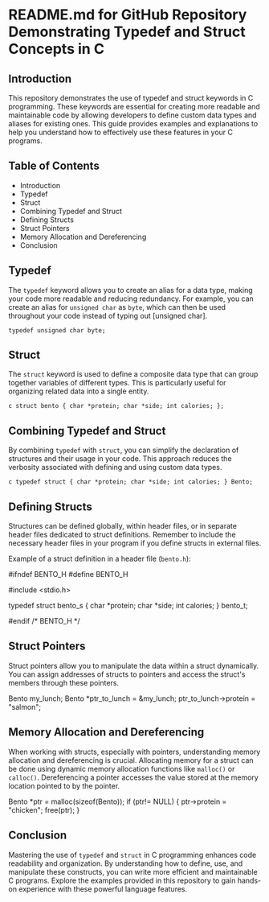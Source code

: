 # README.md for GitHub Repository Demonstrating Typedef and Struct Concepts in C

## Introduction
This repository demonstrates the use of typedef and struct keywords in C programming. These keywords are essential for creating more readable and maintainable code by allowing developers to define custom data types and aliases for existing ones. This guide provides examples and explanations to help you understand how to effectively use these features in your C programs.

## Table of Contents
- Introduction
- Typedef
- Struct
- Combining Typedef and Struct
- Defining Structs
- Struct Pointers
- Memory Allocation and Dereferencing
- Conclusion

## Typedef
The `typedef` keyword allows you to create an alias for a data type, making your code more readable and reducing redundancy. For example, you can create an alias for `unsigned char` as `byte`, which can then be used throughout your code instead of typing out [unsigned char].

`typedef unsigned char byte;`

## Struct
The `struct` keyword is used to define a composite data type that can group together variables of different types. This is particularly useful for organizing related data into a single entity.

```c struct bento { char *protein; char *side; int calories; };```

## Combining Typedef and Struct
By combining `typedef` with `struct`, you can simplify the declaration of structures and their usage in your code. This approach reduces the verbosity associated with defining and using custom data types.

```c typedef struct { char *protein; char *side; int calories; } Bento;```

## Defining Structs
Structures can be defined globally, within header files, or in separate header files dedicated to struct definitions. Remember to include the necessary header files in your program if you define structs in external files.

Example of a struct definition in a header file (`bento.h`):

#ifndef BENTO_H
#define BENTO_H

#include <stdio.h>

typedef struct bento_s
{
    char *protein;
    char *side;
    int calories;
} bento_t;

#endif /* BENTO_H */

## Struct Pointers
Struct pointers allow you to manipulate the data within a struct dynamically. You can assign addresses of structs to pointers and access the struct's members through these pointers.

Bento my_lunch;
Bento *ptr_to_lunch = &my_lunch;
ptr_to_lunch->protein = "salmon";

## Memory Allocation and Dereferencing
When working with structs, especially with pointers, understanding memory allocation and dereferencing is crucial. Allocating memory for a struct can be done using dynamic memory allocation functions like `malloc()` or `calloc()`. Dereferencing a pointer accesses the value stored at the memory location pointed to by the pointer.

Bento *ptr = malloc(sizeof(Bento));
if (ptr!= NULL) {
    ptr->protein = "chicken";
    free(ptr);
}
## Conclusion
Mastering the use of `typedef` and `struct` in C programming enhances code readability and organization. By understanding how to define, use, and manipulate these constructs, you can write more efficient and maintainable C programs. Explore the examples provided in this repository to gain hands-on experience with these powerful language features.